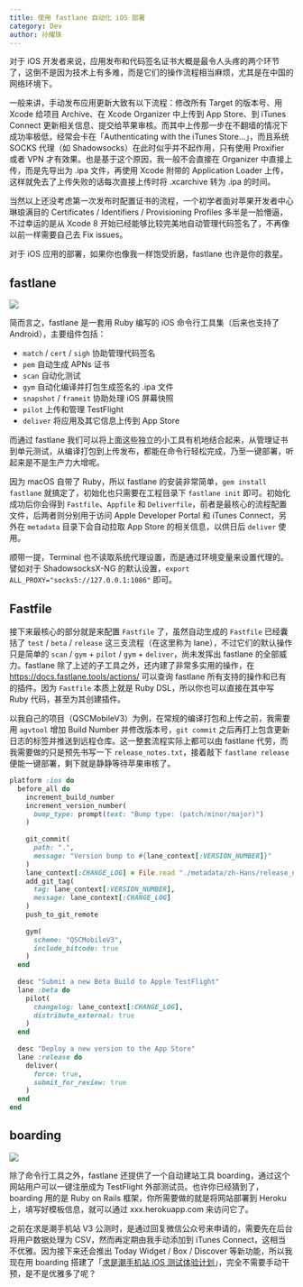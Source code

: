 ```yaml
---
title: 使用 fastlane 自动化 iOS 部署
category: Dev
author: 孙耀珠
---
```


对于 iOS 开发者来说，应用发布和代码签名证书大概是最令人头疼的两个环节了，这倒不是因为技术上有多难，而是它们的操作流程相当麻烦，尤其是在中国的网络环境下。

一般来讲，手动发布应用更新大致有以下流程：修改所有 Target 的版本号、用 Xcode 给项目 Archive、在 Xcode Organizer 中上传到 App Store、到 iTunes Connect 更新相关信息、提交给苹果审核。而其中上传那一步在不翻墙的情况下成功率极低，经常会卡在「Authenticating with the iTunes Store…」，而且系统 SOCKS 代理（如 Shadowsocks）在此时似乎并不起作用，只有使用 Proxifier 或者 VPN 才有效果。也是基于这个原因，我一般不会直接在 Organizer 中直接上传，而是先导出为 .ipa 文件，再使用 Xcode 附带的 Application Loader 上传，这样就免去了上传失败的话每次直接上传时将 .xcarchive 转为 .ipa 的时间。

当然以上还没考虑第一次发布时配置证书的流程，一个初学者面对苹果开发者中心琳琅满目的 Certificates / Identifiers / Provisioning Profiles 多半是一脸懵逼，不过幸运的是从 Xcode 8 开始已经能够比较完美地自动管理代码签名了，不再像以前一样需要自己去 Fix issues。

对于 iOS 应用的部署，如果你也像我一样饱受折磨，fastlane 也许是你的救星。

<!--more-->

## fastlane

[![](https://raw.githubusercontent.com/fastlane/fastlane/master/fastlane/assets/fastlane_text.png)](https://fastlane.tools)

简而言之，fastlane 是一套用 Ruby 编写的 iOS 命令行工具集（后来也支持了 Android），主要组件包括：

- `match` / `cert` / `sigh` 协助管理代码签名
- `pem` 自动生成 APNs 证书
- `scan` 自动化测试
- `gym` 自动化编译并打包生成签名的 .ipa 文件
- `snapshot` / `frameit` 协助处理 iOS 屏幕快照
- `pilot` 上传和管理 TestFlight
- `deliver` 将应用及其它信息上传到 App Store


而通过 fastlane 我们可以将上面这些独立的小工具有机地结合起来，从管理证书到单元测试，从编译打包到上传发布，都能在命令行轻松完成，乃至一键部署，听起来是不是生产力大增呢。

因为 macOS 自带了 Ruby，所以 fastlane 的安装非常简单，`gem install fastlane` 就搞定了，初始化也只需要在工程目录下 `fastlane init` 即可。初始化成功后你会得到 `Fastfile`、`Appfile` 和 `Deliverfile`，前者是最核心的流程配置文件，后两者则分别用于访问 Apple Developer Portal 和 iTunes Connect，另外在 `metadata` 目录下会自动拉取 App Store 的相关信息，以供日后 `deliver` 使用。

顺带一提，Terminal 也不读取系统代理设置，而是通过环境变量来设置代理的。譬如对于 ShadowsocksX-NG 的默认设置，`export ALL_PROXY="socks5://127.0.0.1:1086"` 即可。

## Fastfile

接下来最核心的部分就是来配置 `Fastfile` 了，虽然自动生成的 `Fastfile` 已经囊括了 `test` / `beta` / `release` 这三支流程（在这里称为 lane），不过它们的默认操作只是简单的 `scan`  / `gym` + `pilot` / `gym` + `deliver`，尚未发挥出 fastlane 的全部威力。fastlane 除了上述的子工具之外，还内建了非常多实用的操作，在 <https://docs.fastlane.tools/actions/> 可以查询 fastlane 所有支持的操作和已有的插件。因为 `Fastfile` 本质上就是 Ruby DSL，所以你也可以直接在其中写 Ruby 代码，甚至为其创建插件。

以我自己的项目（QSCMobileV3）为例，在常规的编译打包和上传之前，我需要用 `agvtool` 增加 Build Number 并修改版本号，`git commit` 之后再打上包含更新日志的标签并推送到远程仓库。这一整套流程实际上都可以由 fastlane 代劳，而我需要做的只是预先书写一下 `release_notes.txt`，接着敲下 `fastlane release` 便能一键部署，剩下就是静静等待苹果审核了。

```ruby
platform :ios do
  before_all do
    increment_build_number
    increment_version_number(
      bump_type: prompt(text: "Bump type: (patch/minor/major)")
    )
    
    git_commit(
      path: ".",
      message: "Version bump to #{lane_context[:VERSION_NUMBER]}"
    )
    lane_context[:CHANGE_LOG] = File.read "./metadata/zh-Hans/release_notes.txt"
    add_git_tag(
      tag: lane_context[:VERSION_NUMBER],
      message: lane_context[:CHANGE_LOG]
    )
    push_to_git_remote
    
    gym(
      scheme: "QSCMobileV3",
      include_bitcode: true
    )
  end
  
  desc "Submit a new Beta Build to Apple TestFlight"
  lane :beta do
    pilot(
      changelog: lane_context[:CHANGE_LOG],
      distribute_external: true
    )
  end
  
  desc "Deploy a new version to the App Store"
  lane :release do
    deliver(
      force: true,
      submit_for_review: true
    )
  end
end
```

## boarding

[![](https://raw.githubusercontent.com/fastlane/boarding/master/assets/BoardingHuge.png)](https://github.com/fastlane/boarding)

除了命令行工具之外，fastlane 还提供了一个自动建站工具 boarding，通过这个网站用户可以一键注册成为 TestFlight 外部测试员。也许你已经猜到了，boarding 用的是 Ruby on Rails 框架，你所需要做的就是将网站部署到 Heroku 上，填写好模板信息，就可以通过 xxx.herokuapp.com 来访问它了。

之前在求是潮手机站 V3 公测时，是通过回复微信公众号来申请的，需要先在后台将用户数据处理为 CSV，然而再定期由我手动添加到 iTunes Connect，这相当不优雅。因为接下来还会推出 Today Widget / Box / Discover 等新功能，所以我现在用 boarding 搭建了「[求是潮手机站 iOS 测试体验计划](https://ios.zjuqsc.com)」，完全不需要手动干预，是不是优雅多了呢？
